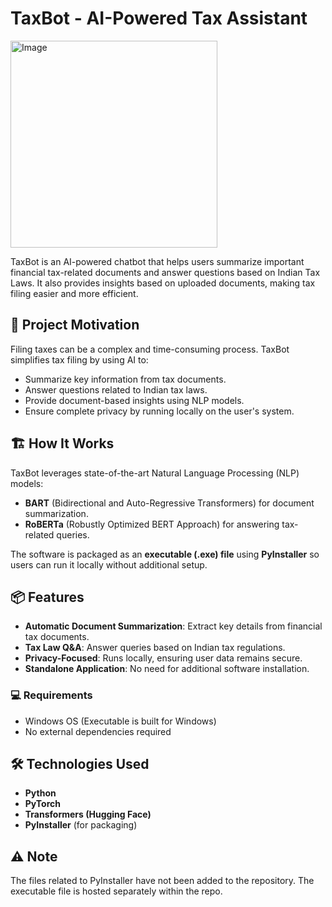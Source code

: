 # TaxBot - AI-Powered Tax Assistant

<img width="331" alt="Image" src="https://github.com/user-attachments/assets/b6092a29-4e52-4a08-bb8c-a24a62b97b42" />

TaxBot is an AI-powered chatbot that helps users summarize important financial tax-related documents and answer questions based on Indian Tax Laws. It also provides insights based on uploaded documents, making tax filing easier and more efficient.

## 🚀 Project Motivation
Filing taxes can be a complex and time-consuming process. TaxBot simplifies tax filing by using AI to:
- Summarize key information from tax documents.
- Answer questions related to Indian tax laws.
- Provide document-based insights using NLP models.
- Ensure complete privacy by running locally on the user's system.

## 🏗️ How It Works
TaxBot leverages state-of-the-art Natural Language Processing (NLP) models:
- **BART** (Bidirectional and Auto-Regressive Transformers) for document summarization.
- **RoBERTa** (Robustly Optimized BERT Approach) for answering tax-related queries.

The software is packaged as an **executable (.exe) file** using **PyInstaller** so users can run it locally without additional setup.

## 📦 Features
- **Automatic Document Summarization**: Extract key details from financial tax documents.
- **Tax Law Q&A**: Answer queries based on Indian tax regulations.
- **Privacy-Focused**: Runs locally, ensuring user data remains secure.
- **Standalone Application**: No need for additional software installation.

### 💻 Requirements
- Windows OS (Executable is built for Windows)
- No external dependencies required

## 🛠️ Technologies Used
- **Python**
- **PyTorch**
- **Transformers (Hugging Face)**
- **PyInstaller** (for packaging)

## ⚠️ Note
The files related to PyInstaller have not been added to the repository. The executable file is hosted separately within the repo.

